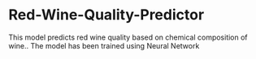 # Red-Wine-Quality-Predictor
This model predicts red wine quality based on chemical composition of wine..
The model has been trained using Neural Network
